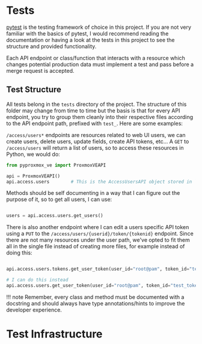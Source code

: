 # Tests

[pytest](https://docs.pytest.org/en/7.4.x/) is the testing framework of choice in this project. If you are not very familiar with the basics of pytest, I would recommend reading the documentation or having a look at the tests in this project to see the structure and provided functionality.

Each API endpoint or class/function that interacts with a resource which changes potential production data must implement a test and pass before a merge request is accepted.

## Test Structure

All tests belong in the `tests` directory of the project. The structure of this folder may change from time to time but the basis is that for every API endpoint, you try to group them cleanly into their respective files according to the API endpoint path, prefixed with `test_`. Here are some examples:

`/access/users*` endpoints are resources related to web UI users, we can create users, delete users, update fields, create API tokens, etc... A `GET` to `/access/users` will return a list of users, so to access these resources in Python, we would do:

```python
from pyproxmox_ve import ProxmoxVEAPI

api = ProxmoxVEAPI()
api.access.users        # This is the AccessUsersAPI object stored in `pyproxmox_ve/resources/access/users/users.py`
```

Methods should be self documenting in a way that I can figure out the purpose of it, so to get all users, I can use:
```python

users = api.access.users.get_users()
```

There is also another endpoint where I can edit a users specific API token using a `PUT` to the `/access/users/{userid}/token/{tokenid}` endpoint. Since there are not many resources under the user path, we've opted to fit them all in the single file instead of creating more files, for example instead of doing this:

```python

api.access.users.tokens.get_user_token(user_id="root@pam", token_id="test_token")

# I can do this instead
api.access.users.get_user_token(user_id="root@pam", token_id="test_token")
```

!!! note
    Remember, every class and method must be documented with a docstring and should always have type annotations/hints to improve the developer experience.

# Test Infrastructure
